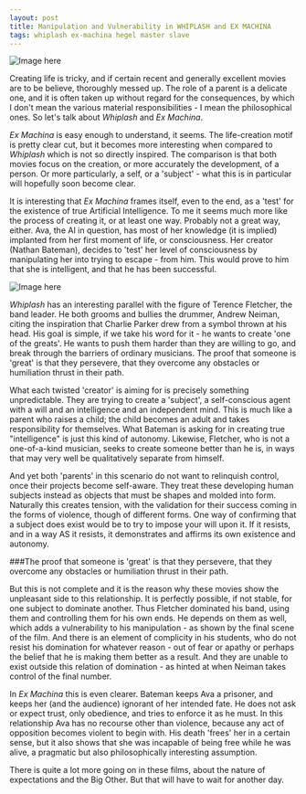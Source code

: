 ```yaml
---
layout: post
title: Manipulation and Vulnerability in WHIPLASH and EX MACHINA
tags: whiplash ex-machina hegel master slave
---
```


![Image here](https://www.google.ca/search?q=whiplash&es_sm=122&source=lnms&tbm=isch&sa=X&ved=0CAgQ_AUoAmoVChMIwZbNsKWTxwIVSBs-Ch1WhgPi&biw=1600&bih=775#imgrc=0kUaZXfZOMiGMM%3A "This is what it feels like.")

Creating life is tricky, and if certain recent and generally excellent movies are to be believe, thoroughly messed up.  The role of a parent is a delicate one, and it is often taken up without regard for the consequences, by which I don't mean the various material responsibilities - I mean the philosophical ones.  So let's talk about *Whiplash* and *Ex Machina*.

*Ex Machina* is easy enough to understand, it seems.  The life-creation motif is pretty clear cut, but it becomes more interesting when compared to *Whiplash* which is not so directly inspired.  The comparison is that both movies focus on the creation, or more accurately the development, of a person.  Or more particularly, a self, or a 'subject' - what this is in particular will hopefully soon become clear.

It is interesting that *Ex Machina* frames itself, even to the end, as a 'test' for the existence of true Artificial Intelligence.  To me it seems much more like the process of creating it, or at least one way.  Probably not a great way, either.  Ava, the AI in question, has most of her knowledge (it is implied) implanted from her first moment of life, or consciousness.  Her creator (Nathan Bateman), decides to 'test' her level of consciousness by manipulating her into trying to escape - from him.  This would prove to him that she is intelligent, and that he has been successful.

![Image here](https://www.google.ca/search?q=ex+machina&es_sm=122&source=lnms&tbm=isch&sa=X&ved=0CAgQ_AUoAmoVChMIi8aI-6WTxwIVAXY-Ch2CKQJl&biw=1600&bih=775#imgrc=pfEd4rCnrC6lmM%3A "This is what it looks like.")

*Whiplash* has an interesting parallel with the figure of Terence Fletcher, the band leader.  He both grooms and bullies the drummer, Andrew Neiman, citing the inspiration that Charlie Parker drew from a symbol thrown at his head.  His goal is simple, if we take his word for it - he wants to create 'one of the greats'.  He wants to push them harder than they are willing to go, and break through the barriers of ordinary musicians.  The proof that someone is 'great' is that they persevere, that they overcome any obstacles or humiliation thrust in their path.

What each twisted 'creator' is aiming for is precisely something unpredictable.  They are trying to create a 'subject', a self-conscious agent with a will and an intelligence and an independent mind.  This is much like a parent who raises a child; the child becomes an adult and takes responsibility for themselves.  What Bateman is asking for in creating true "intelligence" is just this kind of autonomy.  Likewise, Fletcher, who is not a one-of-a-kind musician, seeks to create someone better than he is, in ways that may very well be qualitatively separate from himself.

And yet both 'parents' in this scenario do not want to relinquish control, once their projects become self-aware.  They treat these developing human subjects instead as objects that must be shapes and molded into form.  Naturally this creates tension, with the validation for their success coming in the forms of violence, though of different forms.  One way of confirming that a subject does exist would be to try to impose your will upon it.  If it resists, and in a way AS it resists, it demonstrates and affirms its own existence and autonomy.

###The proof that someone is 'great' is that they persevere, that they overcome any obstacles or humiliation thrust in their path.

But this is not complete and it is the reason why these movies show the unpleasant side to this relationship.  It is perfectly possible, if not stable, for one subject to dominate another.  Thus Fletcher dominated his band, using them and controlling them for his own ends.  He depends on them as well, which adds a vulnerability to his manipulation - as shown by the final scene of the film.  And there is an element of complicity in his students, who do not resist his domination for whatever reason - out of fear or apathy or perhaps the belief that he is making them better as a result.  And they are unable to exist outside this relation of domination - as hinted at when Neiman takes control of the final number.

In *Ex Machina* this is even clearer.  Bateman keeps Ava a prisoner, and keeps her (and the audience) ignorant of her intended fate.  He does not ask or expect trust, only obedience, and tries to enforce it as he must.  In this relationship Ava has no recourse other than violence, because any act of opposition becomes violent to begin with.  His death 'frees' her in a certain sense, but it also shows that she was incapable of being free while he was alive, a pragmatic but also philosophically interesting assumption.

There is quite a lot more going on in these films, about the nature of expectations and the Big Other.  But that will have to wait for another day.